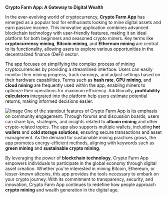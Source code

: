 **Crypto Farm App: A Gateway to Digital Wealth**

In the ever-evolving world of cryptocurrency, **Crypto Farm App** has emerged as a popular tool for enthusiasts looking to mine digital assets and earn passive income. This innovative application combines advanced blockchain technology with user-friendly features, making it an ideal platform for both beginners and seasoned crypto miners. Key terms like **cryptocurrency mining**, **Bitcoin mining**, and **Ethereum mining** are central to its functionality, allowing users to explore various opportunities in the decentralized finance (DeFi) sector.

The app focuses on simplifying the complex process of mining cryptocurrencies by providing a streamlined interface. Users can easily monitor their mining progress, track earnings, and adjust settings based on their hardware capabilities. Terms such as **hash rate**, **GPU mining**, and **cloud mining** are frequently used within the app, enabling miners to optimize their operations for maximum efficiency. Additionally, **profitability calculators** integrated into the platform help users estimate potential returns, making informed decisions easier.


![Image](https://github.com/user-attachments/assets/31692037-0104-4703-abd1-696b6a7dd41b)
One of the standout features of Crypto Farm App is its emphasis on community engagement. Through forums and discussion boards, users can share tips, strategies, and insights related to **altcoin mining** and other crypto-related topics. The app also supports multiple wallets, including **hot wallets** and **cold storage solutions**, ensuring secure transactions and asset management. As the demand for sustainable mining practices grows, the app promotes energy-efficient methods, aligning with keywords such as **green mining** and **sustainable crypto mining**.

By leveraging the power of **blockchain technology**, Crypto Farm App empowers individuals to participate in the global economy through digital asset creation. Whether you're interested in mining Bitcoin, Ethereum, or lesser-known altcoins, this app provides the tools necessary to embark on your crypto journey. With its commitment to transparency, security, and innovation, Crypto Farm App continues to redefine how people approach **crypto mining** and wealth generation in the digital age.